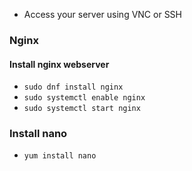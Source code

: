 - Access your server using VNC or SSH

### Nginx

#### Install nginx webserver
- `sudo dnf install nginx`
- `sudo systemctl enable nginx`
- `sudo systemctl start nginx`

### Install nano
- `yum install nano`
